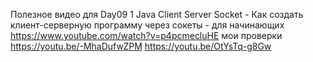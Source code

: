 Полезное видео для Day09
1 Java Client Server Socket - Как создать клиент-серверную программу через сокеты - для начинающих
https://www.youtube.com/watch?v=p4pcmecluHE
мои проверки
https://youtu.be/-MhaDufwZPM
https://youtu.be/OtYsTq-g8Gw

